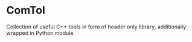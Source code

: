 # ComTol
Collection of useful C++ tools in form of header only library, additionally wrapped in Python module
